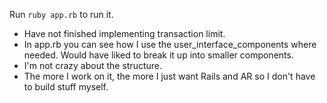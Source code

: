 Run `ruby app.rb` to run it.

- Have not finished implementing transaction limit.
- In app.rb you can see how I use the user_interface_components where needed. Would have liked
to break it up into smaller components.
- I'm not crazy about the structure.
- The more I work on it, the more I just want Rails and AR so I don't have to build stuff myself.
